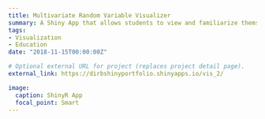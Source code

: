 ```yaml
---
title: Multivariate Random Variable Visualizer
summary: A Shiny App that allows students to view and familiarize themselves with mulitvariate random variables.
tags:
- Visualization
- Education
date: "2018-11-15T00:00:00Z"

# Optional external URL for project (replaces project detail page).
external_link: https://dirbshinyportfolio.shinyapps.io/vis_2/

image:
  caption: ShinyR App
  focal_point: Smart
---
```

